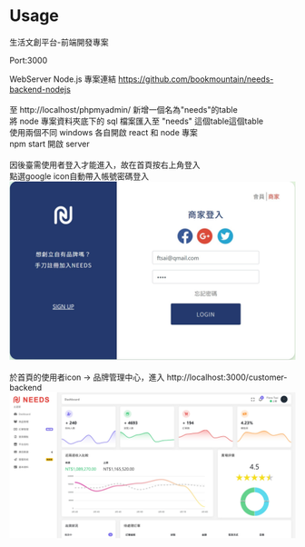 # Usage

生活文創平台-前端開發專案

Port:3000

WebServer Node.js 專案連結 https://github.com/bookmountain/needs-backend-nodejs
<br>
<br>
至 http://localhost/phpmyadmin/ 新增一個名為"needs"的table
<br>
將 node 專案資料夾底下的 sql 檔案匯入至 "needs" 這個table這個table
<br>
使用兩個不同 windows 各自開啟 react 和 node 專案
<br>
npm start 開啟 server
<br>
<br>
因後臺需使用者登入才能進入，故在首頁按右上角登入
<br>
點選google icon自動帶入帳號密碼登入
![](./img/01.jpg)
<br>
<br>
於首頁的使用者icon -> 品牌管理中心，進入 http://localhost:3000/customer-backend
![](./img/02.jpg)
